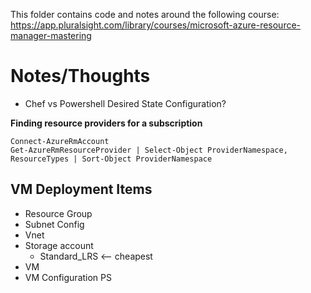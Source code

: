 This folder contains code and notes around the following course: https://app.pluralsight.com/library/courses/microsoft-azure-resource-manager-mastering

# Notes/Thoughts

* Chef vs Powershell Desired State Configuration?

**Finding resource providers for a subscription**

```
Connect-AzureRmAccount
Get-AzureRmResourceProvider | Select-Object ProviderNamespace, ResourceTypes | Sort-Object ProviderNamespace
```

## VM Deployment Items

* Resource Group
* Subnet Config
* Vnet
* Storage account
    * Standard_LRS <-- cheapest
* VM
* VM Configuration PS